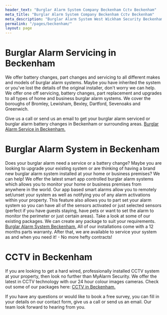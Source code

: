 ```yaml
---
header_text: "Burglar Alarm System Company Beckenham Cctv Beckenham"
meta_title: "Burglar Alarm System Company Beckenham Cctv Beckenham"
meta_description: "Burglar Alarm System West Wickham Security Beckenham Security. CCTV systems. Home Security, Burglar Alarm Service Battery Beckenham. Alarm Company Near Me"
permalink: "/pages/beckenham/"
layout: page
---
```


# Burglar Alarm Servicing in Beckenham 

We offer battery changes, part changes and servicing to all different makes and models of burglar alarm systems. Maybe you have inherited the system or you\'ve lost the details of the original installer, don\'t worry we can help. We offer one off servicing, battery changes, part replacement and upgrades to all types of home and business burglar alarm systems. We cover the boroughs of Bromley, Lewisham, Bexley, Dartford, Sevenoaks and Greenwich.

Give us a call or send us an email to get your burglar alarm serviced or burglar alarm battery changes in Beckenham or surrounding areas. [Burglar Alarm Service in Beckenham.](/categories/burglar-alarms/)

# Burglar Alarm System in Beckenham 

Does your burglar alarm need a service or a battery change? Maybe you are looking to upgrade your existing system or are thinking of having a brand new burglar alarm system installed at your home or business premises? We can help! We offer the latest smart app controlled burglar alarm systems which allows you to monitor your home or business premises from anywhere in the world. Our app based smart alarms allow you to remotely set/unset your system as well as notifying you of any alarm activations within your property. This feature also allows you to part set your alarm system so you can have all of the sensors activated or just selected sensors (perfect if you have guests staying, have pets or want to set the alarm to monitor the perimeter or just certain areas). Take a look at some of our existing packages. We can create any package to suit your requirements. [Burglar Alarm System Beckenham.](/categories/burglar-alarms/) All of our installations come with a 12 months parts warranty. After that, we are available to service your system as and when you need it! - No more hefty contracts!

# CCTV in Beckenham 

If you are looking to get a hard wired, professionally installed CCTV system at your property, then look no further than MyAlarm Security. We offer the latest in CCTV technology with our 24 hour colour images cameras. Check out some of our packages here: [CCTV in Beckenham.](/categories/cctv/)

If you have any questions or would like to book a free survey, you can fill in your details on our contact form, give us a call or send us an email. Our team look forward to hearing from you.